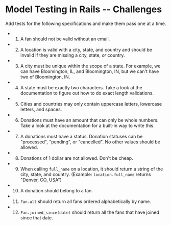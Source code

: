 # Model Testing in Rails -- Challenges

Add tests for the following specifications and make them pass one at a time. 

* 1) A fan should not be valid without an email. 
* 2) A location is valid with a city, state, and country and should be invalid if they are missing a city, state, *or* country.
* 3) A city must be unique within the scope of a state. For example, we can have Bloomington, IL, and Bloomington, IN, but we can't have two of Bloomington, IN. 
* 4) A state must be exactly two characters. Take a look at the documentation to figure out how to do exact length validations.
* 5) Cities and countries may only contain uppercase letters, lowercase letters, and spaces.
* 6) Donations must have an amount that can only be whole numbers. Take a look at the documentation for a built-in way to write this. 
* 7) A donations must have a status. Donation statuses can be "processed", "pending", or "cancelled". No other values should be allowed.
* 8) Donations of 1 dollar are not allowed. Don't be cheap. 
* 9) When calling `full_name` on a location, it should return a string of the city, state, and country. (Example: `location.full_name` returns "Denver, CO, USA")
* 10) A donation should belong to a fan. 
* 11) `Fan.all` should return all fans ordered alphabetically by name. 
* 12) `Fan.joined_since(date)` should return all the fans that have joined since that date. 
